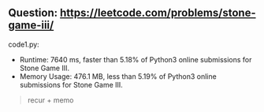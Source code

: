 ## Question: https://leetcode.com/problems/stone-game-iii/

code1.py:
* Runtime: 7640 ms, faster than 5.18% of Python3 online submissions for Stone Game III.
* Memory Usage: 476.1 MB, less than 5.19% of Python3 online submissions for Stone Game III.
> recur + memo